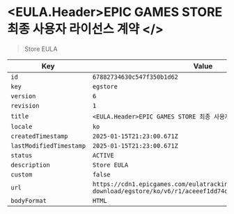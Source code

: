 # <EULA.Header>EPIC GAMES STORE 최종 사용자 라이선스 계약 </>

> Store EULA

| Key | Value |
| --- | ----- |
| `id` | `67882734630c547f350b1d62` |
| `key` | `egstore` |
| `version` | `6` |
| `revision` | `1` |
| `title` | `<EULA.Header>EPIC GAMES STORE 최종 사용자 라이선스 계약 </>` |
| `locale` | `ko` |
| `createdTimestamp` | `2025-01-15T21:23:00.671Z` |
| `lastModifiedTimestamp` | `2025-01-15T21:23:00.671Z` |
| `status` | `ACTIVE` |
| `description` | `Store EULA` |
| `custom` | `false` |
| `url` | `https://cdn1.epicgames.com/eulatracking-download/egstore/ko/v6/r1/aceeef1dd74dbde374c4863ec50cc2f3.pdf` |
| `bodyFormat` | `HTML` |
